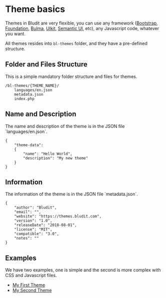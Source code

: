 # Theme basics
<!-- position: 1 -->

Themes in Bludit are very flexible, you can use any framework ([Bootstrap](http://getbootstrap.com/), [Foundation](https://foundation.zurb.com/), [Bulma](https://bulma.io), [UIkit](https://getuikit.com/), [Semantic UI](https://semantic-ui.com), etc), any Javascript code, whatever you want.

All themes resides into `bl-themes` folder, and they have a pre-defined structure.

<h2 id="structure">Folder and Files Structure</h2>
This is a simple mandatory folder structure and files for themes.

```
/bl-themes/{THEME_NAME}/
	languages/en.json
	metadata.json
	index.php
```

<h2 id="name-description">Name and Description</h2>
The name and description of the theme is in the JSON file `languages/en.json`.

```
{
	"theme-data":
	{
		"name": "Hello World",
		"description": "My new theme"
	}
}
```

<h2 id="information">Information</h2>
The information of the theme is in the JSON file `metadata.json`.

```
{
	"author": "Bludit",
	"email": "",
	"website": "https://themes.bludit.com",
	"version": "1.0",
	"releaseDate": "2018-08-01",
	"license": "MIT",
	"compatible": "3.0",
	"notes": ""
}
```

<h2 id="examples">Examples</h2>
We have two examples, one is simple and the second is more complex with CSS and Javascript files.

- [My First Theme](https://docs.bludit.com/en/themes/example-my-first-theme)
- [My Second Theme](https://docs.bludit.com/en/themes/example-my-second-theme)
